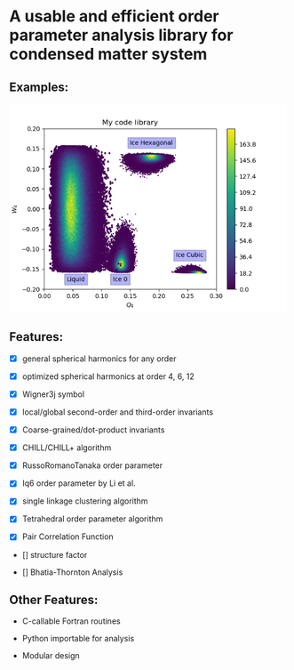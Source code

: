 # A usable and efficient order parameter analysis library for condensed matter system


## Examples: 

<img src="Q4_W4.png" width="500">

## Features: 

- [x] general spherical harmonics for any order

- [x] optimized spherical harmonics at order 4, 6, 12 

- [x] Wigner3j symbol

- [x] local/global second-order and third-order invariants

- [x] Coarse-grained/dot-product invariants

- [x] CHILL/CHILL+ algorithm 

- [x] RussoRomanoTanaka order parameter 

- [x] Iq6 order parameter by Li et al.

- [x] single linkage clustering algorithm

- [x] Tetrahedral order parameter algorithm 

- [x] Pair Correlation Function

- [] structure factor

- [] Bhatia-Thornton Analysis 

## Other Features:

* C-callable Fortran routines

* Python importable for analysis 

* Modular design 

 
